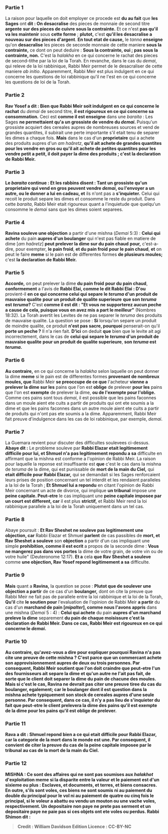 
### Partie 1
La raison pour laquelle on doit employer ce procede est <b>du au fait</b> que <b>les Sages</b> ont <b>dit : On desacralise</b> des pieces de monnaie de second titre <b>argente</b> <b>sur des pieces de cuivre</b> <b>sous la contrainte.</b> Et ce n'est <b>pas qu'il va les maintenir</b> sous <b>cette forme</b> ; <b>plutot,</b> c'est <b>qu'il les desacralise a nouveau sur des pieces d'argent</b>. <b>En tout etat de cause,</b> le <i>tanna</i> <b>enseigne</b> qu'on <b>desacralise</b> les pieces de seconde monnaie de cette maniere <b>sous la contrainte,</b> ce dont on peut deduire : <b>Sous la contrainte, oui ; pas sous la contrainte, non.</b> C'est la <i>halakha</i> en ce qui concerne le rachat des pieces de second-tithe par la loi de la Torah. En revanche, dans le cas du <i>demai</i>, qui releve de la loi rabbinique, Rabbi Meir permet de le desacraliser de cette maniere <i>ab initio</i>. Apparemment, Rabbi Meir est plus indulgent en ce qui concerne les questions de loi rabbinique qu'il ne l'est en ce qui concerne les questions de loi de la Torah.

### Partie 2
<b>Rav Yosef a dit : Bien que Rabbi Meir soit indulgent en ce qui concerne le rachat</b> du <i>demai</i> de second titre, <b>il est rigoureux en ce qui concerne sa consommation.</b> Ceci est <b>comme il est enseigne</b> dans une <i>baraita</i> : Les Sages <b>ne permettaient qu'a un grossiste de vendre du <i>demai</i>. </b> Puisqu'un grossiste acquiert des cereales aupres de nombreuses sources et vend de grandes quantites, il subirait une perte importante s'il etait tenu de separer les dimes a chaque fois. <b>Mais</b> dans le cas d'un <b>proprietaire</b> qui a achete des produits aupres d'un <i>am haâretz</i>, <b>qu'il ait achete de grandes quantites pour les vendre en gros <b>ou qu'il ait</b> achete de petites quantites pour les vendre petit a petit, il <b>doit payer la dime</b> des produits ; c'est <b>la declaration de Rabbi Meir.</b>

### Partie 3
Le <i>baraita</i> continue : <b>Et les rabbins disent : Tant un grossiste qu'un proprietaire</b> qui vend en gros <b>peuvent vendre</b> <i>demai</i>, <b>ou l'envoyer</b> a un autre, ou le donner</b> <b>a lui en cadeau, et</b> ils n'ont pas a <b>s'inquieter.</b> Celui qui recoit le produit separe les dimes et consomme le reste du produit. Dans cette <i>baraita</i>, Rabbi Meir etait rigoureux quant a l'inquietude que quelqu'un consomme le <i>demai</i> sans que les dimes soient separees.

### Partie 4
<b>Ravina souleve une objection</b> a partir d'une mishna (<i>Demai</i> 5:3) : <b>Celui qui achete</b> du pain <b>aupres d'un boulanger</b> qui n'est pas fiable en matiere de dime [<i>am haâretz</i>] <b>peut prelever la dime sur du pain chaud</b> <b>pour,</b> c'est-a-dire, pour exempter, <b>le pain froid</b>, <b>et du pain froid</b> <b>pour le pain chaud</b>, <b>et</b> on peut le faire <b>meme</b> si le pain est de differentes formes <b>de plusieurs moules;</b> c'est <b>la declaration de Rabbi Meir.</b>

### Partie 5
<b>Accorde,</b> on peut prelever la dime <b>du pain froid</b> <b>pour du pain chaud</b>, <b>conformement</b> a l'avis de <b>Rabbi Elai, comme le dit Rabbi Elai : D'ou</b> provient-il <b>en ce qui concerne celui qui separe le <i>teruma</i> d'un produit de mauvaise qualite</b> <b>pour un produit de qualite superieure</b> <b>que son <i>teruma</i> est <i>teruma</i>?</b> C'est <b>comme il est dit : "Et vous ne supporterez aucun peche a cause de cela, puisque vous en avez mis a part le meilleur"</b> (Nombres 18:32). La Torah avertit les Levites de ne pas separer le <i>teruma</i> des produits de mauvaise qualite. La question se pose : <b>Si</b> lorsqu'on separe un produit de moindre qualite, ce produit <b>n'est pas sacre, pourquoi</b> penserait-on qu'il <b>porte un peche ?</b> Il n'a rien fait. <b>D'ici</b> on deduit <b>que</b> bien que le levite ait agi incorrectement, dans le cas de <b>celui qui separe le <i>teruma</i> d'un produit de mauvaise qualite</b> <b>pour un produit de qualite superieure</b>, <b>son <i>teruma</i> est <i>teruma</i>.</b>

### Partie 6
<b>Au contraire,</b> en ce qui concerne la <i>halakha</i> selon laquelle on peut donner la dime <b>meme</b> si le pain est de differentes formes <b>provenant de nombreux moules, que</b> Rabbi Meir <b>se preoccupe de ce que</b> l'acheteur <b>vienne a prelever la dime sur les</b> pains que l'on est <b>oblige</b> de prelever <b>pour les</b> pains que l'on est <b>exempte</b> de prelever la dime, <b>ou de l'exempte pour l'oblige. </b> Comme ces pains sont tous <i>demai</i>, il est possible que les pains faconnes dans un moule aient ete cuits a partir de produits qui ont ete soumis a la dime et que les pains faconnes dans un autre moule aient ete cuits a partir de produits qui n'ont pas ete soumis a la dime. Apparemment, Rabbi Meir fait preuve d'indulgence dans les cas de loi rabbinique, par exemple, <i>demai</i>.

### Partie 7
La Guemara revient pour discuter des difficultes soulevees ci-dessus. <b>Abaye dit :</b> Le probleme souleve par <b>Rabbi Elazar etait legitimement difficile pour lui, et Shmuel n'a pas legitimement repondu a sa</b> difficulte en affirmant que la mishna est conforme a l'opinion de Rabbi Meir. La raison pour laquelle la reponse est insuffisante est <b>que</b> c'est le cas dans la mishna de <i>teruma</i> de la dime, qui est punissable de <b>mort de la main du Ciel,</b> qui <b>etait difficile pour Rabbi Elazar,</b> qui se demandait si les Sages renforcaient leurs prises de position concernant un tel interdit et les rendaient paralleles a la loi de la Torah ; <b>Et Shmuel lui a repondu</b> en citant l'opinion de Rabbi Meir concernant un acte de divorce, qui implique <b>un tribunal</b> impose une <b>peine capitale. Peut-etre</b> le cas impliquant une <b>peine capitale imposee par un <b>court</b> est different, car</b> il est plus <b>strictif,</b> et Rabbi Meir rend la loi rabbinique parallele a la loi de la Torah uniquement dans un tel cas.

### Partie 8
Abaye poursuit : <b>Et Rav Sheshet ne souleve pas legitimement une objection, car</b> Rabbi Elazar et Shmuel <b>parlent</b> de cas passibles de <b>mort, et Rav Sheshet a souleve</b> son <b>objection</b> a partir d'un cas impliquant une simple <b>prohibition, comme il est ecrit</b> a propos de la seconde dime : <b>Vous ne mangerez pas dans vos portes</b> la dime de votre grain, de votre vin ou de votre huile" (Deuteronome 12:17). <b>Et a</b> cela <b>que Rav Sheshet a souleve</b> comme <b>une objection, Rav Yosef repond legitimement a sa</b> difficulte.

### Partie 9
<b>Mais</b> quant a <b>Ravina,</b> la question se pose : <b>Plutot que de soulever une objection a partir</b> de ce cas d'un <b>boulanger,</b> dont on cite la preuve que Rabbi Meir ne fait pas de parallele entre la loi rabbinique et la loi de la Torah, <b>Qu'il</b> cite <b>le soutien pour</b> l'evaluation de l'opinion de Rabbi Meir <b>a partir</b> du cas d'un <b>marchand de pain [<i>mipalter</i>], comme nous l'avons appris</b> dans une mishna (<i>Demai</i> 5 : 4) : <b>Celui qui achete</b> du pain <b>aupres d'un marchand preleve la dime</b> separement <b>du pain de <b>chaque moisissure</b> c'est <b>la declaration de Rabbi Meir.</b> Dans ce cas, Rabbi Meir est rigoureux en ce qui concerne le <i>demai</i>.

### Partie 10
<b>Au contraire, qu'avez-vous a dire</b> pour expliquer pourquoi Ravina n'a pas cite une preuve de cette mishna ? C'est parce que <b>un commercant achete</b> son approvisionnement <b>aupres de deux</b> ou <b>trois personnes.</b> Par consequent, Rabbi Meir soutient que l'on doit craindre que peut-etre l'un des fournisseurs ait separe la dime et qu'un autre ne l'ait pas fait, de sorte que le client doit separer la dime du pain de chacune des moules. Mais si c'est le cas, Ravina ne devrait pas citer une preuve tiree du cas du <b>boulanger, egalement;</b> car le boulanger dont il est question dans la mishna <b>achete</b> typiquement son stock de cereales <b>aupres</b> d'une seule <b>personne.</b> Par consequent, dans ce cas, il n'y a pas lieu de s'inquieter du fait que peut-etre le client prelevera la dime des pains qu'il est exempte de la dime pour les pains qu'il est oblige de prelever.

### Partie 11
<b>Rava a dit : Shmuel repond bien a</b> ce qui etait difficile pour Rabbi Elazar, car <b>la categorie de la mort dans le monde</b> est une. Par consequent, il convient de citer la preuve du cas de la peine capitale imposee par le tribunal au cas de la mort de la main du Ciel.

### Partie 12
<strong>MISHNA :</strong> <b>Ce sont des affaires qui ne sont pas</b> soumises aux <i>halakhot</i> d'<b>exploitation</b> meme si la disparite entre la valeur et le paiement est d'un sixieme ou plus : <b>Esclaves, et documents, et terres, et biens consacres</b>. En outre, s'ils sont voles, ces biens ne sont soumis <b>ni</b> au <b>paiement du double</b> du principal pour le vol <b>ni</b> au <b>paiement de quatre ou cinq</b> fois le principal, si le voleur a abattu ou vendu un mouton ou une vache voles, respectivement. <b>Un depositaire non paye ne prete pas serment et un depositaire paye ne paie pas</b> si ces objets ont ete voles ou perdus. <b>Rabbi Shimon dit :</b>

>Credit : William Davidson Edition
>Licence : CC-BY-NC